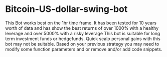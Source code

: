 # Bitcoin-US-dollar-swing-bot

This Bot works best on the 1hr time frame.
It has been tested for 10 years worth of data and has show the best returns of over 1000% with a healthy leverage and over 5000% with a risky leverage
This bot is suitable for long term investment funds or hedgefunds. Quick scalp personal gains with this bot may not be suitable. Based on your previous 
strategy you may need to modify some function parameters and or remove and/or add code snippets.

